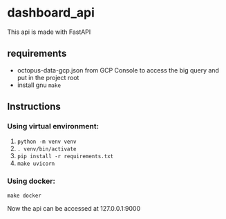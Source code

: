 # dashboard_api
This api is made with FastAPI

## requirements
- octopus-data-gcp.json from GCP Console to access the big query and put in the project root
- install gnu `make`


## Instructions 
### Using virtual environment:
1. `python -m venv venv`
2. `. venv/bin/activate`
3. `pip install -r requirements.txt`
4. `make uvicorn`

### Using docker:
`make docker`

Now the api can be accessed at 127.0.0.1:9000